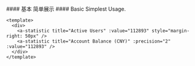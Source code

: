 <cn>
#### 基本
简单展示
</cn>

<us>
#### Basic
Simplest Usage.
</us>

```tpl
<template>
  <div>
    <a-statistic title="Active Users" :value="112893" style="margin-right: 50px" />
    <a-statistic title="Account Balance (CNY)" :precision="2" :value="112893" />
  </div>
</template>
```

